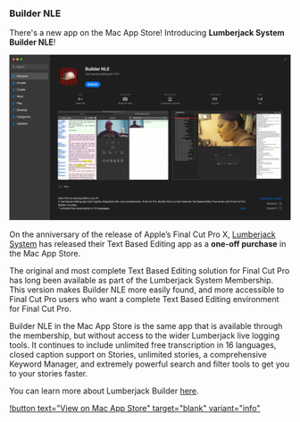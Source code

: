 ### Builder NLE

There's a new app on the Mac App Store! Introducing **Lumberjack System Builder NLE**!

![](/static/builder-nle.jpg)

On the anniversary of the release of Apple’s Final Cut Pro X, [Lumberjack System](https://lumberjacksystem.com) has released their Text Based Editing app as a **one-off purchase** in the Mac App Store.

The original and most complete Text Based Editing solution for Final Cut Pro has long been available as part of the Lumberjack System Membership. This version makes Builder NLE more easily found, and more accessible to Final Cut Pro users who want a complete Text Based Editing environment for Final Cut Pro.

Builder NLE in the Mac App Store is the same app that is available through the membership, but without access to the wider Lumberjack live logging tools. It continues to include unlimited free transcription in 16 languages, closed caption support on Stories, unlimited stories, a comprehensive Keyword Manager, and extremely powerful search and filter tools to get you to your stories faster.

You can learn more about Lumberjack Builder [here](https://www.lumberjacksystem.com/builder-nle-2/).

[!button text="View on Mac App Store" target="blank" variant="info"](https://apps.apple.com/us/app/builder-nle/id6450122801?mt=12)
